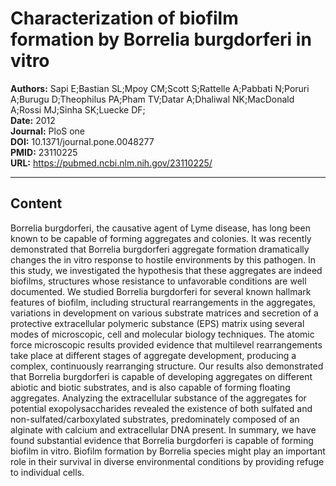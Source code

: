 # Characterization of biofilm formation by Borrelia burgdorferi in vitro

**Authors:** Sapi E;Bastian SL;Mpoy CM;Scott S;Rattelle A;Pabbati N;Poruri A;Burugu D;Theophilus PA;Pham TV;Datar A;Dhaliwal NK;MacDonald A;Rossi MJ;Sinha SK;Luecke DF;  
**Date:** 2012  
**Journal:** PloS one  
**DOI:** 10.1371/journal.pone.0048277  
**PMID:** 23110225  
**URL:** https://pubmed.ncbi.nlm.nih.gov/23110225/

---

## Content

Borrelia burgdorferi, the causative agent of Lyme disease, has long been known to be capable of forming aggregates and colonies. It was recently demonstrated that Borrelia burgdorferi aggregate formation dramatically changes the in vitro response to hostile environments by this pathogen. In this study, we investigated the hypothesis that these aggregates are indeed biofilms, structures whose resistance to unfavorable conditions are well documented. We studied Borrelia burgdorferi for several known hallmark features of biofilm, including structural rearrangements in the aggregates, variations in development on various substrate matrices and secretion of a protective extracellular polymeric substance (EPS) matrix using several modes of microscopic, cell and molecular biology techniques. The atomic force microscopic results provided evidence that multilevel rearrangements take place at different stages of aggregate development, producing a complex, continuously rearranging structure. Our results also demonstrated that Borrelia burgdorferi is capable of developing aggregates on different abiotic and biotic substrates, and is also capable of forming floating aggregates. Analyzing the extracellular substance of the aggregates for potential exopolysaccharides revealed the existence of both sulfated and non-sulfated/carboxylated substrates, predominately composed of an alginate with calcium and extracellular DNA present. In summary, we have found substantial evidence that Borrelia burgdorferi is capable of forming biofilm in vitro. Biofilm formation by Borrelia species might play an important role in their survival in diverse environmental conditions by providing refuge to individual cells.

